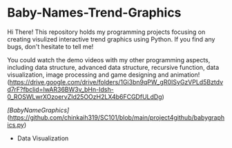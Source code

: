 # Baby-Names-Trend-Graphics
Hi There! This repository holds my programming projects focusing on creating visulized interactive trend graphics using Python. If you find any bugs, don't hesitate to tell me!

You could watch the demo videos with my other programming aspects, including data structure, advanced data structure, recursive function, data visualization, image processing and game designing and animation! (https://drive.google.com/drive/folders/1Gi3bn9qPW_gR0ISyGzVPLd5Bztdvd7rF?fbclid=IwAR36BW3v_bHn-Idsh-0_ROSWLwrXOzoervZId25OOzH2LX4b6FCGDfULdDg)

*[BabyNameGraphics]*(https://github.com/chinkaih319/SC101/blob/main/project4github/babygraphics.py)
  * Data Visualization
